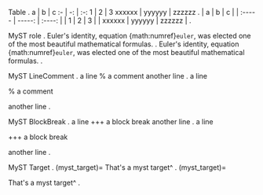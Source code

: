 Table
.
a | b | c
:- | -: | :-:
1 | 2 | 3
xxxxxx | yyyyyy | zzzzzz
.
| a      |      b |   c    |
| :----- | -----: | :----: |
| 1      |      2 |   3    |
| xxxxxx | yyyyyy | zzzzzz |
.

MyST role
.
Euler's identity, equation {math:numref}`euler`, was elected one of the
most beautiful mathematical formulas.
.
Euler's identity, equation {math:numref}`euler`, was elected one of the
most beautiful mathematical formulas.
.

MyST LineComment
.
a line
% a comment
another line
.
a line

% a comment

another line
.

MyST BlockBreak
.
a line
+++ a block break
another line
.
a line

+++ a block break

another line
.

MyST Target
.
(myst_target)=
That's a myst target^
.
(myst_target)=

That's a myst target^
.
